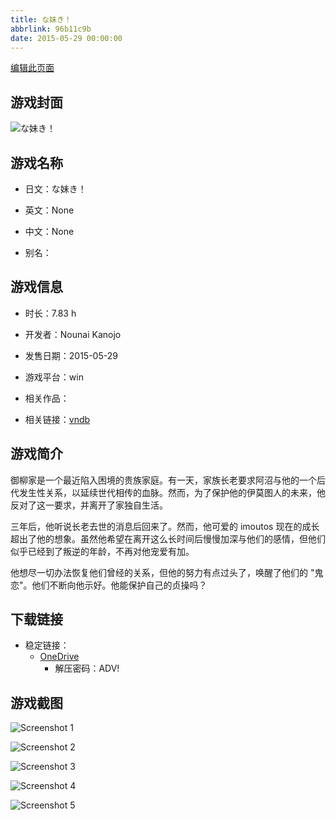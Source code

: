 ```yaml
---
title: な妹き！
abbrlink: 96b11c9b
date: 2015-05-29 00:00:00
---
```

[编辑此页面](https://github.com/ACG-3/ADV3-source/blob/main/source/_posts/games/%E3%81%AA%E5%A6%B9%E3%81%8D%EF%BC%81.md)

## 游戏封面

![な妹き！](https://pan.timero.xyz/d/onedrive/img_lib_001/%E3%81%AA%E5%A6%B9%E3%81%8D%EF%BC%81_cover.avif)


## 游戏名称

- 日文：な妹き！
- 英文：None
- 中文：None

- 别名：


## 游戏信息

- 时长：7.83 h
- 开发者：Nounai Kanojo
- 发售日期：2015-05-29
- 游戏平台：win
- 相关作品：

- 相关链接：[vndb](https://vndb.org/v16405)


## 游戏简介

御柳家是一个最近陷入困境的贵族家庭。有一天，家族长老要求阿沼与他的一个后代发生性关系，以延续世代相传的血脉。然而，为了保护他的伊莫图人的未来，他反对了这一要求，并离开了家独自生活。

三年后，他听说长老去世的消息后回来了。然而，他可爱的 imoutos 现在的成长超出了他的想象。虽然他希望在离开这么长时间后慢慢加深与他们的感情，但他们似乎已经到了叛逆的年龄，不再对他宠爱有加。

他想尽一切办法恢复他们曾经的关系，但他的努力有点过头了，唤醒了他们的 "鬼恋"。他们不断向他示好。他能保护自己的贞操吗？




## 下载链接

- 稳定链接：
    - [OneDrive](https://pan.timero.xyz/onedrive/adv_lib_001/%E3%81%AA%E5%A6%B9%E3%81%8D%EF%BC%81)
        - 解压密码：ADV!



## 游戏截图


![Screenshot 1](https://pan.timero.xyz/d/onedrive/img_lib_001/%E3%81%AA%E5%A6%B9%E3%81%8D%EF%BC%81_Screenshot_1.avif)

![Screenshot 2](https://pan.timero.xyz/d/onedrive/img_lib_001/%E3%81%AA%E5%A6%B9%E3%81%8D%EF%BC%81_Screenshot_2.avif)

![Screenshot 3](https://pan.timero.xyz/d/onedrive/img_lib_001/%E3%81%AA%E5%A6%B9%E3%81%8D%EF%BC%81_Screenshot_3.avif)

![Screenshot 4](https://pan.timero.xyz/d/onedrive/img_lib_001/%E3%81%AA%E5%A6%B9%E3%81%8D%EF%BC%81_Screenshot_4.avif)

![Screenshot 5](https://pan.timero.xyz/d/onedrive/img_lib_001/%E3%81%AA%E5%A6%B9%E3%81%8D%EF%BC%81_Screenshot_5.avif)

